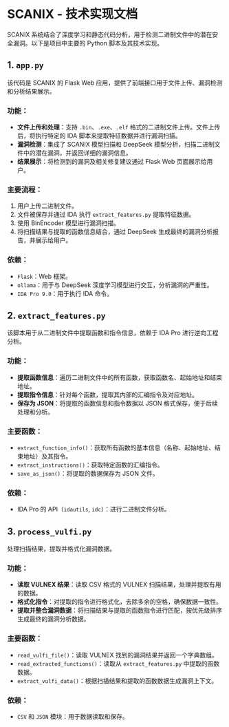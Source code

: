 # SCANIX - 技术实现文档

SCANIX 系统结合了深度学习和静态代码分析，用于检测二进制文件中的潜在安全漏洞。以下是项目中主要的 Python 脚本及其技术实现。

## 1. `app.py`
该代码是 SCANIX 的 Flask Web 应用，提供了前端接口用于文件上传、漏洞检测和分析结果展示。

### 功能：
- **文件上传和处理**：支持 `.bin`、`.exe`、`.elf` 格式的二进制文件上传。文件上传后，将执行特定的 IDA 脚本来提取特征数据并进行漏洞扫描。
- **漏洞检测**：集成了 SCANIX 模型扫描和 DeepSeek 模型分析，扫描二进制文件中的潜在漏洞，并返回详细的漏洞信息。
- **结果展示**：将检测到的漏洞及相关修复建议通过 Flask Web 页面展示给用户。

### 主要流程：
1. 用户上传二进制文件。
2. 文件被保存并通过 IDA 执行 `extract_features.py` 提取特征数据。
3. 使用 BinEncoder 模型进行漏洞扫描。
4. 将扫描结果与提取的函数信息结合，通过 DeepSeek 生成最终的漏洞分析报告，并展示给用户。

### 依赖：
- `Flask`：Web 框架。
- `ollama`：用于与 DeepSeek 深度学习模型进行交互，分析漏洞的严重性。
- `IDA Pro 9.0`：用于执行 IDA 命令。

## 2. `extract_features.py`
该脚本用于从二进制文件中提取函数和指令信息，依赖于 IDA Pro 进行逆向工程分析。

### 功能：
- **提取函数信息**：遍历二进制文件中的所有函数，获取函数名、起始地址和结束地址。
- **提取指令信息**：针对每个函数，提取其内部的汇编指令及对应地址。
- **保存为 JSON**：将提取的函数信息和指令数据以 JSON 格式保存，便于后续处理和分析。

### 主要函数：
- `extract_function_info()`：获取所有函数的基本信息（名称、起始地址、结束地址）及其指令。
- `extract_instructions()`：获取特定函数的汇编指令。
- `save_as_json()`：将提取的数据保存为 JSON 文件。

### 依赖：
- IDA Pro 的 API（`idautils`, `idc`）：进行二进制文件分析。


## 3. `process_vulfi.py`
处理扫描结果，提取并格式化漏洞数据。

### 功能：
- **读取 VULNEX 结果**：读取 CSV 格式的 VULNEX 扫描结果，处理并提取有用的数据。
- **格式化指令**：对提取的指令进行格式化，去除多余的空格，确保数据一致性。
- **提取并整合漏洞数据**：将扫描结果与提取的函数指令进行匹配，按优先级排序生成最终的漏洞分析数据。

### 主要函数：
- `read_vulfi_file()`：读取 VULNEX 找到的漏洞结果并返回一个字典数组。
- `read_extracted_functions()`：读取从 `extract_features.py` 中提取的函数数据。
- `extract_vulfi_data()`：根据扫描结果和提取的函数数据生成漏洞上下文。

### 依赖：
- `CSV` 和 `JSON` 模块：用于数据读取和保存。


